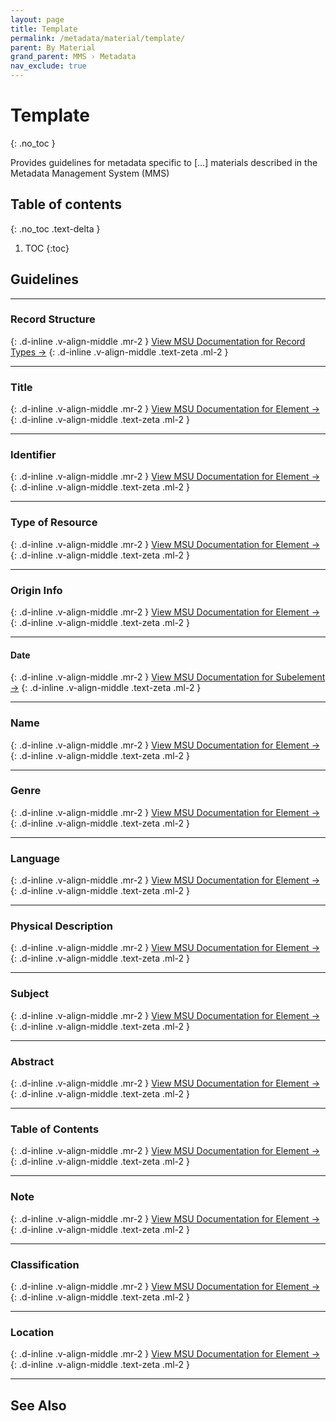 ```yaml
---
layout: page
title: Template
permalink: /metadata/material/template/
parent: By Material
grand_parent: MMS › Metadata
nav_exclude: true
---
```


# Template
{: .no_toc }

Provides guidelines for metadata specific to [...] materials described in the Metadata Management System (MMS)

## Table of contents
{: .no_toc .text-delta }

1. TOC
{:toc}

## Guidelines

---

### Record Structure
{: .d-inline .v-align-middle .mr-2 }
[View MSU Documentation for Record Types →](/metadata-documentation/metadata/record-type/)
{: .d-inline .v-align-middle .text-zeta .ml-2 }

---

### Title
{: .d-inline .v-align-middle .mr-2 }
[View MSU Documentation for Element →](/metadata-documentation/metadata/element/title/)
{: .d-inline .v-align-middle .text-zeta .ml-2 }

---

### Identifier
{: .d-inline .v-align-middle .mr-2 }
[View MSU Documentation for Element →](/metadata-documentation/metadata/element/identifier/)
{: .d-inline .v-align-middle .text-zeta .ml-2 }

---

### Type of Resource
{: .d-inline .v-align-middle .mr-2 }
[View MSU Documentation for Element →](/metadata-documentation/metadata/element/type-of-resource/)
{: .d-inline .v-align-middle .text-zeta .ml-2 }

---

### Origin Info
{: .d-inline .v-align-middle .mr-2 }
[View MSU Documentation for Element →](/metadata-documentation/metadata/element/origin-info/)
{: .d-inline .v-align-middle .text-zeta .ml-2 }

---

#### Date
{: .d-inline .v-align-middle .mr-2 }
[View MSU Documentation for Subelement →](/metadata-documentation/metadata/element/origin-info/#date)
{: .d-inline .v-align-middle .text-zeta .ml-2 }

---

### Name
{: .d-inline .v-align-middle .mr-2 }
[View MSU Documentation for Element →](/metadata-documentation/metadata/element/name/)
{: .d-inline .v-align-middle .text-zeta .ml-2 }

---

### Genre
{: .d-inline .v-align-middle .mr-2 }
[View MSU Documentation for Element →](/metadata-documentation/metadata/element/genre/)
{: .d-inline .v-align-middle .text-zeta .ml-2 }

---

### Language
{: .d-inline .v-align-middle .mr-2 }
[View MSU Documentation for Element →](/metadata-documentation/metadata/element/language/)
{: .d-inline .v-align-middle .text-zeta .ml-2 }

---

### Physical Description
{: .d-inline .v-align-middle .mr-2 }
[View MSU Documentation for Element →](/metadata-documentation/metadata/element/physical-description/)
{: .d-inline .v-align-middle .text-zeta .ml-2 }

---

### Subject
{: .d-inline .v-align-middle .mr-2 }
[View MSU Documentation for Element →](/metadata-documentation/metadata/element/subject/)
{: .d-inline .v-align-middle .text-zeta .ml-2 }

---

### Abstract
{: .d-inline .v-align-middle .mr-2 }
[View MSU Documentation for Element →](/metadata-documentation/metadata/element/abstract/)
{: .d-inline .v-align-middle .text-zeta .ml-2 }

---

### Table of Contents
{: .d-inline .v-align-middle .mr-2 }
[View MSU Documentation for Element →](/metadata-documentation/metadata/element/table-of-contents/)
{: .d-inline .v-align-middle .text-zeta .ml-2 }

---

### Note
{: .d-inline .v-align-middle .mr-2 }
[View MSU Documentation for Element →](/metadata-documentation/metadata/element/note/)
{: .d-inline .v-align-middle .text-zeta .ml-2 }

---

### Classification
{: .d-inline .v-align-middle .mr-2 }
[View MSU Documentation for Element →](/metadata-documentation/metadata/element/classification/)
{: .d-inline .v-align-middle .text-zeta .ml-2 }

---

### Location
{: .d-inline .v-align-middle .mr-2 }
[View MSU Documentation for Element →](/metadata-documentation/metadata/element/location/)
{: .d-inline .v-align-middle .text-zeta .ml-2 }

---

## See Also
